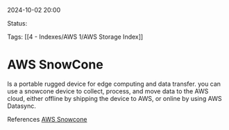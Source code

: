 2024-10-02 20:00

Status:

Tags:
[[4 - Indexes/AWS 1/AWS Storage Index]]
# AWS SnowCone

Is a portable rugged device for edge computing and data transfer. you can use a snowcone device to collect, process, and move data to the AWS cloud, either offline by shipping the device to AWS, or online by using AWS Datasync.


References 
[AWS Snowcone](https://docs.aws.amazon.com/snowball/latest/snowcone-guide/snowcone-what-is-snowcone.html)